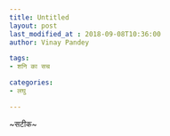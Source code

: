 ```yaml
---
title: Untitled
layout: post
last_modified_at : 2018-09-08T10:36:00
author: Vinay Pandey

tags:
- शनि का सच

categories:
- लघु

---
```


~सटीक~
